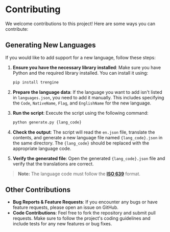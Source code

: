 # Contributing

We welcome contributions to this project! Here are some ways you can contribute:

## Generating New Languages

If you would like to add support for a new language, follow these steps:

1. **Ensure you have the necessary library installed**:
    Make sure you have Python and the required library installed. You can install it using:

    ```sh
    pip install trengine
    ```

2. **Prepare the language data**:
    If the language you want to add isn't listed in `languages.json`, you need to add it manually. This includes specifying    the `Code`, `NativeName`, `Flag`, and `EnglishName` for the new language.

3. **Run the script**:
    Execute the script using the following command:

    ```sh
    python generate.py {lang_code}
    ```

4. **Check the output**:
    The script will read the `en.json` file, translate the contents, and generate a new language file named `{lang_code}.json` in the same directory. The `{lang_code}` should be replaced with the appropriate language code.

5. **Verify the generated file**:
    Open the generated `{lang_code}.json` file and verify that the translations are correct.

> **Note:**
> The language code must follow the **[ISO 639](https://en.wikipedia.org/wiki/List_of_ISO_639_language_codes)** format.

## Other Contributions

- **Bug Reports & Feature Requests**: If you encounter any bugs or have feature requests, please open an issue on GitHub.
- **Code Contributions**: Feel free to fork the repository and submit pull requests. Make sure to follow the project's coding guidelines and include tests for any new features or bug fixes.

